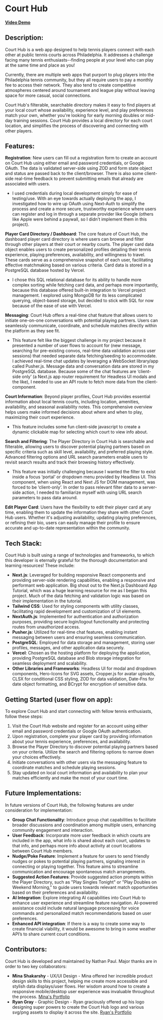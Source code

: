 # Court Hub

#### [Video Demo](https://youtu.be/L8z1IkTxs5w)

## Description:

Court Hub is a web app designed to help tennis players connect with each other at public tennis courts across Philadelphia. It addresses a challenge facing many tennis enthusiasts--finding people at your level who can play at the same time and place as you!

Currently, there are multiple web apps that purport to plug players into the Philadelphia tennis community, but they all require users to pay a monthly fee to access their network. They also tend to create competitive atmospheres centered around tournament and league play without leaving space for more casual, social connections.

Court Hub's filterable, searchable directory makes it easy to find players at your local court whose availability, experience level, and play preferences match your own, whether you're looking for early morning doubles or mid-day training sessions. Court Hub provides a local directory for each court location, and simplifies the process of discovering and connecting with other players.

## Features:

**Registration**: New users can fill out a registration form to create an account on Court Hub using either email and password credentials, or Google OAuth. The data is validated server-side using ZOD and form state object and status are passed back to the client/browser. There is also some client-side real-time feedback to prevent submitting emails that already are associated with users.

- I used credentials during local development simply for ease of testing/use. With an eye towards actually deploying the app, I investigated how to wire up OAuth using Next-Auth to simplify the process and create a more secure, trustworthy experience where users can register and log in through a separate provider like Google (others like Apple were behind a paywall, so I didn’t implement them in this project).

**Player Card Directory / Dashboard**: The core feature of Court Hub, the dashboard player card directory is where users can browse and filter through other players at their court or nearby courts. The player card data object enables users to create personalized profiles detailing their tennis experience, playing preferences, availability, and willingness to travel. These cards serve as a comprehensive snapshot of each user, facilitating effective matchmaking based on various criteria. Card data is stored in a PostgreSQL database hosted by Vercel.

- I chose this SQL relational database for its ability to handle more complex sorting while fetching card data, and perhaps more importantly, because this database offered built-in integration to Vercel project management. I explored using MongoDB for its less complicated querying, object-based storage, but decided to stick with SQL for now because of the ease of use with Vercel.

**Messaging**: Court Hub offers a real-time chat feature that allows users to initiate one-on-one conversations with potential playing partners. Users can seamlessly communicate, coordinate, and schedule matches directly within the platform as they see fit.

- This feature felt like the biggest challenge in my project because it presented a number of user flows to account for (new message, searching for pre-existing convos, real-time data validation across user sessions) that needed separate data fetching/seeding to accommodate. I achieved real-time chat updates by leveraging a WebSocket library/app called Pusher.js. Message data and conversation data are stored in my PostgreSQL database. Because some of the chat features are ‘client-side only’ (a Next.js app router requirement for Headless UI modals and the like), I needed to use an API route to fetch more data from the client-component.

**Court Information**: Beyond player profiles, Court Hub provides essential information about local tennis courts, including location, amenities, availability, and seasonal availability notes. This comprehensive overview helps users make informed decisions about where and when to play, maximizing their court experience.

- This feature includes some fun client–side javascript to create a dynamic clickable map for selecting which court to view info about.

**Search and Filtering**: The Player Directory in Court Hub is searchable and filterable, allowing users to discover potential playing partners based on specific criteria such as skill level, availability, and preferred playing style. Advanced filtering options and URL search parameters enable users to revisit search results and track their browsing history effectively.

- This feature was initially challenging because I wanted the filter to exist inside a focus ‘portal’ or dropdown menu provided by Headless UI. This component, when using React and Next JS for DOM management, was forced to be ‘client-only’. In order to pass relevant filter data to a server-side action, I needed to familiarize myself with using URL search parameters to pass data around.

**Edit Player Card**: Users have the flexibility to edit their player card at any time, enabling them to update the information they share with other Court Hub users. Whether it's adjusting availability, updating playing preferences, or refining their bio, users can easily manage their profile to ensure accurate and up-to-date representation within the community.

## Tech Stack:

Court Hub is built using a range of technologies and frameworks, to which this developer is eternally grateful for the thorough documentation and learning resources! These include:

- **Next.js**: Leveraged for building responsive React components and providing server-side rendering capabilities, enabling a responsive and performant web application. Big shout out to the Next.js Dashboard App Tutorial, which was a huge learning resource for me as I began this project. Much of the data fetching and validation logic was based on their implementation in the tutorial.
- **Tailwind CSS**: Used for styling components with utility classes, facilitating rapid development and customization of UI elements.
- **NextAuth.js**: Implemented for authentication and authorization purposes, providing secure login/logout functionality and protecting routes from unauthorized access.
- **Pusher.js**: Utilized for real-time chat features, enabling instant messaging between users and ensuring seamless communication.
- **PostgreSQL**: Employed for data storage and management, storing user profiles, messages, and other application data securely.
- **Vercel**: Chosen as the hosting platform for deploying the application, providing PostgreSQL database and Blob storage integration for seamless deployment and scalability.
- **Other Libraries and Frameworks**: Headless UI for modal and dropdown components, Hero-Icons for SVG assets, Cropper.js for avatar uploads, CLSX for conditional CSS styling, ZOD for data validation, Date-Fns for date object formatting, and BCrypt for encryption of sensitive data.

## Getting Started (user flow on app):

To explore Court Hub and start connecting with fellow tennis enthusiasts, follow these steps:

1. Visit the Court Hub website and register for an account using either email and password credentials or Google OAuth authentication.
2. Upon registration, complete your player card by providing information about your tennis experience, preferences, and availability.
3. Browse the Player Directory to discover potential playing partners based on your criteria. Utilize the search and filtering options to narrow down your choices effectively.
4. Initiate conversations with other users via the messaging feature to coordinate matches and schedule playing sessions.
5. Stay updated on local court information and availability to plan your matches efficiently and make the most of your court time.

## Future Implementations:

In future versions of Court Hub, the following features are under consideration for implementation:

- **Group Chat Functionality**: Introduce group chat capabilities to facilitate broader discussions and coordination among multiple users, enhancing community engagement and interaction.
- **User Feedback**: Incorporate more user feedback in which courts are included in the app, what info is shared about each court, updates to that info, and perhaps more info about activity at court locations between Court Hub members.
- **Nudge/Poke Feature**: Implement a feature for users to send friendly nudges or pokes to potential playing partners, signaling interest in connecting or playing together. This feature aims to streamline communication and encourage spontaneous match arrangements.
- **Suggested Action Features**: Provide suggested action prompts within the Player Directory, such as "Play Singles Tonight" or "Play Doubles on Weekend Morning," to guide users towards relevant match opportunities based on their preferences and availability.
- **AI Integration**: Explore integrating AI capabilities into Court Hub to enhance user experience and streamline feature navigation. AI-powered assistance could include natural language processing for voice commands and personalized match recommendations based on user preferences.
- **Enhanced API integration**: If there is a way to create some way to create financial viability, it would be awesome to bring in some weather API’s to share current court conditions.

## Contributors:

Court Hub is developed and maintained by Nathan Paul. Major thanks are in order to two key collaborators:

- **Mina Shakarshy** - UX/UI Design - Mina offered her incredible product design skills to this project, helping me create more accessible and stylish data displays/user flows. Her wisdom around how to create a responsive mobile/desktop user experience was invaluable throughout the process. [Mina's Portfolio](https://www.mshakdesign.com/resume)
- **Ryan Gray** - Graphic Design - Ryan graciously offered up his logo designing super powers to create the Court Hub logo and various svg/png assets to display it across the site. [Ryan's Portfolio](https://ryancgray.com/about)
